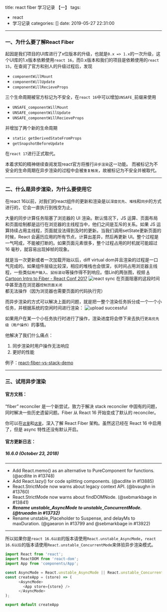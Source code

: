 title: react fiber 学习记录 【一】
tags:
  - react
  - 学习记录
categories: []
date: 2019-05-27 22:31:00
---
### 一、为什么要了解React Fiber
起因是我们项目的UI库进行了x位版本的升级，也就是`0.x => 1.x`的一次升级，这个UI库的1.x版本依赖使用`react 16`，而0.x版本和我们的项目是依赖使用的`react 15`，在查阅了官方和别人的升级过程后，发现
- `componentWillMount`
- `componentWillUpdate`
- `componentWillRecieveProps`

三个生命周期被官方标记为不安全，在`react 16`中可以增加`UNSAFE_`前缀来使用
- `UNSAFE_componentWillMount`
- `UNSAFE_componentWillUpdate`
- `UNSAFE_componentWillRecieveProps`

并增加了两个新的生命周期
- `static getDerivedStateFromProps`
- `getSnapshotBeforeUpdate`

在`react 17`进行正式取代。

本着求知的精神继续查阅发现react官方将推行`异步渲染`这一功能。
而被标记为不安全的生命周期在异步渲染的过程中会被`重复触发`，故被标记为不安全并被取代。

---
### 二、什么是异步渲染，为什么要使用它
在react 16以前，对我们的react组件的更新和渲染是以`深度优先`、`堆栈`和`同步`的方式进行的，它会一直执行到栈空为止。

大量的同步计算任务阻塞了浏览器的 UI 渲染。默认情况下，JS 运算、页面布局和页面绘制都是运行在浏览器的主线程当中，他们之间是互斥的关系。如果 JS 运算持续占用主线程，页面就没法得到及时的更新。当我们调用setState更新页面的时候，React 会遍历应用的所有节点，计算出差异，然后再更新 UI。整个过程是一气呵成，不能被打断的。如果页面元素很多，整个过程占用的时机就可能超过 16 毫秒，就容易出现掉帧的现象。

就是当一次更新或者一次加载开始以后，diff virtual dom并且渲染的过程是一口气完成的。如果组件层级比较深，相应的堆栈也会很深，长时间占用浏览器主线程，一些类似`用户输入`、`鼠标滚动`等操作得不到响应。借Lin的两张图，视频 [A Cartoon Intro to Fiber - React Conf 2017](https://www.youtube.com/watch?v=ZCuYPiUIONs)
![react sync](/images/20180428113702655.jpg)
在页面阻塞的这段时间中甚至连在浏览器`控制页面关闭`都无法操作（因为浏览器也需要页面的代码执行完）

而异步渲染的方式可以解决上面的问题，就是把一整个渲染任务拆分成一个一个小任务，并根据系统的空闲时间进行渲染：
![upload successful](/images/pasted-0.png)

如果用户在某一个小任务执行时进行了操作，渲染进度将会停下来去执行`更高优先级（用户操作）`的事情。

他解决了我们什么痛点：
1. 同步渲染时用户操作无法响应
2. 更好的性能

例子：[react-fiber-vs-stack-demo](https://claudiopro.github.io/react-fiber-vs-stack-demo/)

---
### 三、试用异步渲染
#### 官方文档：

“fiber” reconciler 是一个新尝试，致力于解决 stack reconciler 中固有的问题，同时解决一些历史遗留问题。Fiber 从 React 16 开始变成了默认的 reconciler。

你可以在[`这里`](https://github.com/acdlite/react-fiber-architecture)和[`这里`](https://medium.com/react-in-depth/inside-fiber-in-depth-overview-of-the-new-reconciliation-algorithm-in-react-e1c04700ef6e)，深入了解 React Fiber 架构。虽然这已经在 React 16 中启用了，但是 async 特性还没有默认开启。

#### 官方更新日志：

##### 16.6.0 (October 23, 2018)
---
- Add React.memo() as an alternative to PureComponent for functions. (@acdlite in #13748)
- Add React.lazy() for code splitting components. (@acdlite in #13885)
- React.StrictMode now warns about legacy context API. (@bvaughn in #13760)
- React.StrictMode now warns about findDOMNode. (@sebmarkbage in #13841)
- ***Rename unstable_AsyncMode to unstable_ConcurrentMode. (@trueadm in #13732)***
- Rename unstable_Placeholder to Suspense, and delayMs to maxDuration. (@gaearon in #13799 and @sebmarkbage in #13922)

---
所以如果你是`react 16.6以前`的版本请使用`React.unstable_AsyncMode`，`react 16.6以后`的版本请使用`React.unstable_ConcurrentMode`来体验异步渲染模式。

```javascript
import React from 'react';
import ReactDOM from 'react-dom';
import App from 'components/App';

const AsyncMode = React.unstable_AsyncMode || React.unstable_ConcurrentMode;
const createApp = (store) => (
      <AsyncMode>
        <App store={store} />
      </AsyncMode>
);

export default createApp
```


